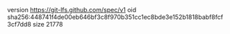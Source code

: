 version https://git-lfs.github.com/spec/v1
oid sha256:448741f4de00eb646bf3c8f970b351cc1ec8bde3e152b1818babf8fcf3cf7dd8
size 21778
